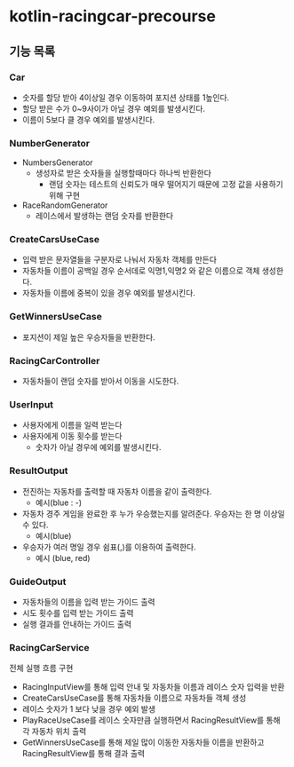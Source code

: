 # kotlin-racingcar-precourse

## 기능 목록

### Car
- 숫자를 할당 받아 4이상일 경우 이동하여 포지션 상태를 1높인다.
- 할당 받은 수가 0~9사이가 아닐 경우 예외를 발생시킨다.
- 이름이 5보다 클 경우 예외를 발생시킨다.

### NumberGenerator
- NumbersGenerator
  - 생성자로 받은 숫자들을 실행할때마다 하나씩 반환한다
    - 랜덤 숫자는 테스트의 신뢰도가 매우 떨어지기 때문에 고정 값을 사용하기 위해 구현 
- RaceRandomGenerator
  - 레이스에서 발생하는 랜덤 숫자를 반환한다

### CreateCarsUseCase
- 입력 받은 문자열들을 구분자로 나눠서 자동차 객체를 만든다
- 자동차들 이름이 공백일 경우 순서데로 익명1,익명2 와 같은 이름으로 객체 생성한다.
- 자동차들 이름에 중복이 있을 경우 예외를 발생시킨다.

### GetWinnersUseCase
- 포지션이 제일 높은 우승자들을 반환한다.

### RacingCarController
- 자동차들이 랜덤 숫자를 받아서 이동을 시도한다.

### UserInput
- 사용자에게 이름을 일력 받는다
- 사용자에게 이동 횟수를 받는다
  - 숫자가 아닐 경우에 예외를 발생시킨다.

### ResultOutput
- 전진하는 자동차를 출력할 때 자동차 이름을 같이 출력한다. 
  - 예시(blue : -)
- 자동차 경주 게임을 완료한 후 누가 우승했는지를 알려준다. 우승자는 한 명 이상일 수 있다.
  - 예시(blue)
- 우승자가 여러 명일 경우 쉼표(,)를 이용하여 출력한다.
  - 예시 (blue, red)

### GuideOutput
- 자동차들의 이름을 입력 받는 가이드 출력
- 시도 횟수를 입력 받는 가이드 출력
- 실행 결과를 안내하는 가이드 출력

### RacingCarService
전체 실행 흐름 구현
  - RacingInputView를 통해 입력 안내 및 자동차들 이름과 레이스 숫자 입력을 반환
  - CreateCarsUseCase를 통해 자동차들 이름으로 자동차들 객체 생성
  - 레이스 숫자가 1 보다 낮을 경우 예외 발생
  - PlayRaceUseCase를 레이스 숫자만큼 실행하면서 RacingResultView를 통해 각 자동차 위치 출력
  - GetWinnersUseCase를 통해 제일 많이 이동한 자동차들 이름을 반환하고 RacingResultView를 통해 결과 출력